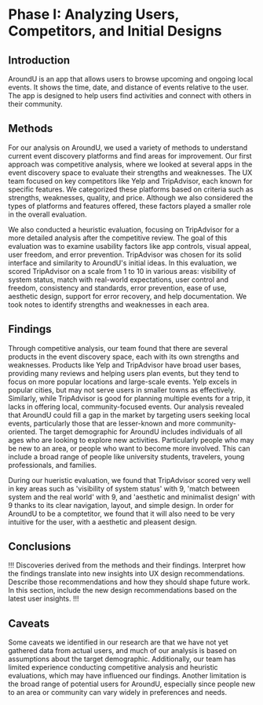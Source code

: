 # Phase I: Analyzing Users, Competitors, and Initial Designs

## Introduction

AroundU is an app that allows users to browse upcoming and ongoing local events. It shows the time, date, and distance of events relative to the user. The app is designed to help users find activities and connect with others in their community.

## Methods

For our analysis on AroundU, we used a variety of methods to understand current event discovery platforms and find areas for improvement. Our first approach was competitive analysis, where we looked at several apps in the event discovery space to evaluate their strengths and weaknesses. The UX team focused on key competitors like Yelp and TripAdvisor, each known for specific features. We categorized these platforms based on criteria such as strengths, weaknesses, quality, and price. Although we also considered the types of platforms and features offered, these factors played a smaller role in the overall evaluation. 

  

We also conducted a heuristic evaluation, focusing on TripAdvisor for a more detailed analysis after the competitive review. The goal of this evaluation was to examine usability factors like app controls, visual appeal, user freedom, and error prevention. TripAdvisor was chosen for its solid interface and similarity to AroundU's initial ideas. In this evaluation, we scored TripAdvisor on a scale from 1 to 10 in various areas: visibility of system status, match with real-world expectations, user control and freedom, consistency and standards, error prevention, ease of use, aesthetic design, support for error recovery, and help documentation. We took notes to identify strengths and weaknesses in each area. 

## Findings

Through competitive analysis, our team found that there are several products in the event discovery space, each with its own strengths and weaknesses. Products like Yelp and TripAdvisor have broad user bases, providing many reviews and helping users plan events, but they tend to focus on more popular locations and large-scale events. Yelp excels in popular cities, but may not serve users in smaller towns as effectively. Similarly, while TripAdvisor is good for planning multiple events for a trip, it lacks in offering local, community-focused events. Our analysis revealed that AroundU could fill a gap in the market by targeting users seeking local events, particularly those that are lesser-known and more community-oriented. The target demographic for AroundU includes individuals of all ages who are looking to explore new activities. Particularly people who may be new to an area, or people who want to become more involved. This can include a broad range of people like university students, travelers, young professionals, and families.

During our hueristic evaluation, we found that TripAdvisor scored very well in key areas such as 'visibility of system status' with 9, 'match between system and the real world' with 9, and 'aesthetic and minimalist design' with 9 thanks to its clear navigation, layout, and simple design. In order for AroundU to be a comptetitor, we found that it will also need to be very intuitive for the user, with a aesthetic and pleasent design.

## Conclusions

!!! Discoveries derived from the methods and their findings. Interpret how the findings translate into new insights into UX design recommendations. Describe those recommendations and how they should shape future work. In this section, include the new design recommendations based on the latest user insights. !!!

## Caveats

Some caveats we identified in our research are that we have not yet gathered data from actual users, and much of our analysis is based on assumptions about the target demographic. Additionally, our team has limited experience conducting competitive analysis and heuristic evaluations, which may have influenced our findings. Another limitation is the broad range of potential users for AroundU, especially since people new to an area or community can vary widely in preferences and needs.
